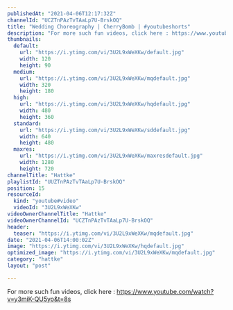 ```yaml
---
publishedAt: "2021-04-06T12:17:32Z"
channelId: "UCZTnPAzTvTAaLp7U-BrskOQ"
title: "Wedding Choreography | CherryBomb | #youtubeshorts"
description: "For more such fun videos, click here : https://www.youtube.com/watch?v=y3miK-QU5yo&t=8s"
thumbnails:
  default:
    url: "https://i.ytimg.com/vi/3U2L9xWeXKw/default.jpg"
    width: 120
    height: 90
  medium:
    url: "https://i.ytimg.com/vi/3U2L9xWeXKw/mqdefault.jpg"
    width: 320
    height: 180
  high:
    url: "https://i.ytimg.com/vi/3U2L9xWeXKw/hqdefault.jpg"
    width: 480
    height: 360
  standard:
    url: "https://i.ytimg.com/vi/3U2L9xWeXKw/sddefault.jpg"
    width: 640
    height: 480
  maxres:
    url: "https://i.ytimg.com/vi/3U2L9xWeXKw/maxresdefault.jpg"
    width: 1280
    height: 720
channelTitle: "Hattke"
playlistId: "UUZTnPAzTvTAaLp7U-BrskOQ"
position: 15
resourceId:
  kind: "youtube#video"
  videoId: "3U2L9xWeXKw"
videoOwnerChannelTitle: "Hattke"
videoOwnerChannelId: "UCZTnPAzTvTAaLp7U-BrskOQ"
header:
  teaser: "https://i.ytimg.com/vi/3U2L9xWeXKw/mqdefault.jpg"
date: "2021-04-06T14:00:02Z"
image: "https://i.ytimg.com/vi/3U2L9xWeXKw/hqdefault.jpg"
optimized_image: "https://i.ytimg.com/vi/3U2L9xWeXKw/mqdefault.jpg"
category: "hattke"
layout: "post"

---
```

For more such fun videos, click here : https://www.youtube.com/watch?v=y3miK-QU5yo&t=8s